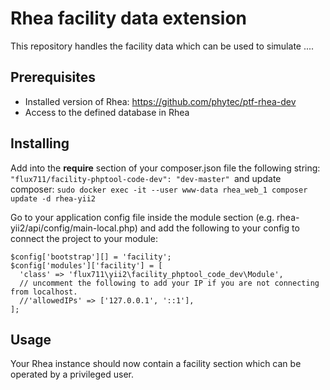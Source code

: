 # Rhea facility data extension

This repository handles the facility data which can be used to simulate ....

## Prerequisites

* Installed version of Rhea: https://github.com/phytec/ptf-rhea-dev
* Access to the defined database in Rhea

## Installing

Add into the **require** section of your composer.json file the following
string: ```"flux711/facility-phptool-code-dev": "dev-master" ```and update
composer: ```sudo docker exec -it --user www-data rhea_web_1 composer update -d rhea-yii2```

Go to your application config file inside the module section (e.g. rhea-yii2/api/config/main-local.php) and add the
following to your config to connect the project to your module:

```
$config['bootstrap'][] = 'facility';
$config['modules']['facility'] = [
  'class' => 'flux711\yii2\facility_phptool_code_dev\Module',
  // uncomment the following to add your IP if you are not connecting from localhost.
  //'allowedIPs' => ['127.0.0.1', '::1'],
];
```

## Usage

Your Rhea instance should now contain a facility section which can be operated by a privileged user.
